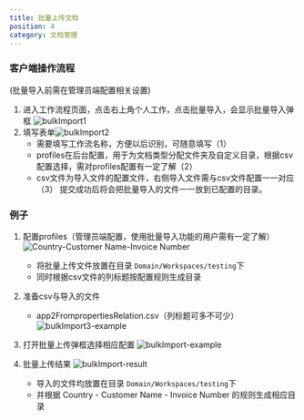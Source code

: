 ```yaml
---
title: 批量上传文档
position: 4
category: 文档管理
---
```

### 客户端操作流程
(批量导入前需在管理员端配置相关设置)
1. 进入工作流程页面，点击右上角个人工作，点击批量导入，会显示批量导入弹框 ![bulkImport1](/bulkImport1.png)
2. 填写表单![bulkImport2](/bulkImport2.png)
   - 需要填写工作流名称，方便以后识别，可随意填写（1）
   - profiles在后台配置，用于为文档类型分配文件夹及自定义目录，根据csv配置选择，需对profiles配置有一定了解（2）
   - csv文件为导入文件的配置文件，右侧导入文件需与csv文件配置一一对应（3）
提交成功后将会把批量导入的文件一一放到已配置的目录。
### 例子
1. 配置profiles（管理员端配置，使用批量导入功能的用户需有一定了解）
   ![Country-Customer Name-Invoice Number](/Country-CustomerName-InvoiceNumber.png)
   - 将批量上传文件放置在目录 `Domain/Workspaces/testing`下
   - 同时根据csv文件的列标题按配置规则生成目录
1. 准备csv与导入的文件
   - app2FrompropertiesRelation.csv（列标题可多不可少）
   ![bulkImport3-example](/bulkImport3-example.png)
   
2. 打开批量上传弹框选择相应配置
   ![bulkImport-example](/bulkImport-example.png)
3. 批量上传结果
   ![bulkImport-result](/bulkImport-result.png)
   - 导入的文件均放置在目录 `Domain/Workspaces/testing`下
   - 并根据 Country - Customer Name - Invoice Number 的规则生成相应目录


